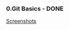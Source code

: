 ### 0.Git Basics - DONE
[Screenshots](https://github.com/valeriiahnoieva/kottans-frontend/tree/master/screenshots/0.%20GIT%20Basics)
